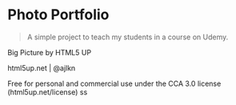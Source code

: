 # Photo Portfolio

> A simple project to teach my students in a course on Udemy.

Big Picture by HTML5 UP 

html5up.net | @ajlkn

Free for personal and commercial use under the CCA 3.0 license (html5up.net/license)  ss

